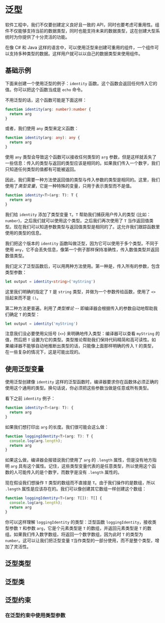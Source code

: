 # 泛型

软件工程中，我们不仅要创建定义良好且一致的 API，同时也要考虑可重用性。组件不仅能够支持当前的数据类型，同时也能支持未来的数据类型，这在创建大型系统时为你提供了十分灵活的功能。

在像 C# 和 Java 这样的语言中，可以使用泛型来创建可重用的组件，一个组件可以支持多种类型的数据。这样用户就可以以自己的数据类型来使用组件。

## 基础示例

下面来创建一个使用泛型的例子：`identity` 函数。这个函数会返回任何传入它的值。你可以把这个函数当成是 `echo` 命令。

不用泛型的话，这个函数可能是下面这样：

```typescript
function identity(arg: number):number {
  return arg
}
```
或者，我们使用 `any` 类型来定义函数：

```typescript
function identity(arg: any): any {
  return arg
}
```

使用 `any` 类型会导致这个函数可以接收任何类型的 `arg` 参数，但是这样就丢失了一些信息：传入的类型与返回的类型应该是相同的。如果我们传入一个数字，我们只知道任何类型的值都有可能被返回。

因此，我们需要一种方法使返回值的类型与传入参数的类型是相同的。这里，我们使用了*类型变量*，它是一种特殊的变量，只用于表示类型而不是值。

```typescript
function identity<T>(arg: T): T {
  return arg
}
```

我们给 `identity` 添加了类型变量 `T`。`T` 帮助我们捕获用户传入的类型 (比如：`number`)，之后我们就可以使用这个类型。之后我们再次使用了 `T` 当作返回值类型。现在我们可以知道参数类型与返回值类型是相同的了。这允许我们跟踪函数里使用的类型的信息。

我们把这个版本的 `identity` 函数叫做泛型，因为它可以使用于多个类型。不同于使用 `any`，它不会丢失信息，像第一个例子那样保持准确性，传入数值类型并返回数值类型。

我们定义了泛型函数后，可以用两种方法使用。第一种是，传入所有的参数，包含类型参数：

```typescript
let output = identity<string>('myString')
```

这里我们明确的指定了 `T` 是 `string` 类型，并做为一个参数传给函数，使用了 `<>` 括起来而不是 `()`。

第二种方法更普遍。利用了*类型推论* -- 即编译器会根据传入的参数自动地帮助我们确定 `T` 的类型：

```typescript
let output = identity('myString')
```

注意我们没必要使用尖括号 (`<>`) 来明确地传入类型：编译器可以查看 `myString` 的值，然后把 `T` 设置为它的类型。类型推论帮助我们保持代码精简和高可读性。如果编译器不能够自动地推断出类型的话，只能像上面那样明确的传入 `T` 的类型，在一些复杂的情况下，这是可能出现的。

## 使用泛型变量

使用泛型创建像 `identity` 这样的泛型函数时，编译器要求你在函数体必须正确的使用这个通用的类型。换句话说，你必须把这些参数当做是任意或所有类型。

看下之前 `identity` 例子：

```typescript
function identity<T>(arg: T): {
  return arg
}
```

如果我们想打印出 `arg` 的长度。我们很可能会这么做：

```typescript
function loggingIdentity<T>(arg: T): T {
  console.log(arg.length);
  return arg
}
```

如果这么做，编译器会报错说我们使用了 `arg` 的 `.length` 属性，但是没有地方指明 `arg` 具有这个属性。记住，这些类型变量代表的是任意类型，所以使用这个函数的人可能传入的是个数字，而数字是没有 `.length` 属性的。

现在假设我们想操作 `T` 类型的数组而不直接是 `T`。由于我们操作的是数组，所以 `.length` 属性是应该存在的。我们可以像创建其它数组一样创建这个数组：

```typescript
function loggingIdentity<T>(arg: T[]): T[] {
  console.log(arg.length);
  return arg
}
```

你可以这样理解 `loggingIdentity` 的类型：泛型函数 `loggingIdentity`，接收类型参数 `T` 和参数 `arg`，它是个元素类型是 `T` 的数组，并返回元素类型是 `T` 的数组。如果我们传入数字数组，将返回一个数字数组，因为此时 `T` 的类型为 `number`。这可以让我们把泛型变量 `T`当作类型的一部分使用，而不是整个类型，增加了灵活性。

## 泛型类型

## 泛型类

## 泛型约束

### 在泛型约束中使用类型参数

